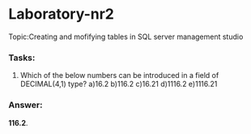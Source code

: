# Laboratory-nr2
Topic:Creating and mofifying tables in SQL server management studio
### Tasks:
1. Which of the below numbers can be introduced in a field of DECIMAL(4,1) type?
a)16.2  b)116.2  c)16.21  d)1116.2  e)1116.21
### Answer:
**116.2**.
